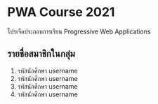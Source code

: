 # PWA Course 2021

โปรเจ็คประกอบการเรียน Progressive Web Applications

## รายชื่อสมาชิกในกลุ่ม

1. รหัสนักศึกษา username
2. รหัสนักศึกษา username
3. รหัสนักศึกษา username
4. รหัสนักศึกษา username